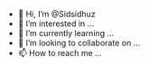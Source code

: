 - 👋 Hi, I’m @Sidsidhuz
- 👀 I’m interested in ...
- 🌱 I’m currently learning ...
- 💞️ I’m looking to collaborate on ...
- 📫 How to reach me ...

<!---
Sidsidhuz/Sidsidhuz is a ✨ special ✨ repository because its `README.md` (this file) appears on your GitHub profile.
You can click the Preview link to take a look at your changes.
--->
